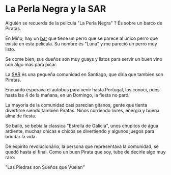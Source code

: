 # La Perla Negra y la SAR

Alguién se recuerda de la pelicula "La Perla Negra" ? És sobre un barco de Piratas. 

En Miño, hay un [bar](https://mesonlajuderia.com/o48082-perla-negra/) que tiene un perro que se parece al único perro que existe en esta pelicula. Su nombre és "Luna" y me pareció un perro muy listo. 

Se come bien, sus dueños son muy guays y listos para servir un buen vino con algo más para picar. 

La [SAR](https://www.elcorreogallego.es/santiago/2025/08/15/arrancan-concurridas-fiestas-sar-verdade-120657184.html) és una pequeña comunidad en Santiago, que diria que tambien son Piratas. 

Encuanto esperava el autobus para venir hasta Portugal, los conoci, pues hasta las 4 de la mañana, en un Domingo, la fiesta no paró. 

La mayoria de la comunidad casi parecian gitanos, gente que tienta divertirse siendo también Piratas. Niños corriendo livres, energia y buena alma de fiesta. 

Se bailó, se bebia la classica "Estrella de Galícia", unos chupitos de água ardiente, muchas chicas e chicos se divertiendo y algunos juegos para brindar la vida. 

De espirito revolucionário, la persona que representava la comunidad, se quedó hasta el final. Como un buen Pirata que soy, tube de decirle algo muy raro: 

"Las Piedras son Sueños que Vuelan" 
